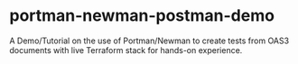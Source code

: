 # portman-newman-postman-demo
A Demo/Tutorial on the use of Portman/Newman to create tests from OAS3 documents with live Terraform stack for hands-on experience. 
